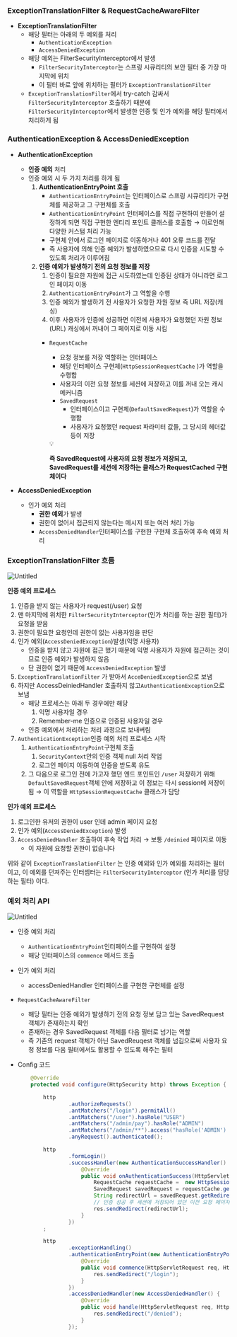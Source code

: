 ### ExceptionTranslationFilter & RequestCacheAwareFilter

- **ExceptionTranslationFilter**
    - 해당 필터는 아래의 두 예외를 처리
        - `AuthenticationException`
        - `AccessDeniedException`
    - 해당 예외는 FilterSecurityInterceptor에서 발생
        - `FilterSecurityInterceptor`는 스프링 시큐리티의 보안 필터 중 가장 마지막에 위치
        - 이 필터 바로 앞에 위치하는 필터가 `ExceptionTranslationFilter`
    - `ExceptionTranslationFilter`에서 try-catch 감싸서 `FilterSecurityInterceptor` 호출하기 때문에 `FilterSecurityInterceptor`에서 발생한 인증 및 인가 예외를 해당 필터에서 처리하게 됨

### AuthenticationException & AccessDeniedException

- **AuthenticationException**
    - **인증 예외** 처리
    - 인증 예외 시 두 가지 처리를 하게 됨
        1. **AuthenticationEntryPoint 호출**
            - `AuthenticationEntryPoint`는 인터페이스로 스프링 시큐리티가 구현체를 제공하고 그 구현체를 호출
            - `AuthenticationEntryPoint` 인터페이스를 직접 구현하여 만들어 설정하게 되면 직접 구현한 엔티리 포인트 클래스를 호출함 → 이로인해 다양한 커스텀 처리 가능
            - 구현체 안에서 로그인 페이지로 이동하거나 401 오류 코드를 전달
            - 즉 사용자에 의해 인증 예외가 발생하였으므로 다시 인증을 시도할 수 있도록 처리가 이루어짐
        2. **인증 예외가 발생하기 전의 요청 정보를 저장**
            1. 인증이 필요한 자원에 접근 시도하였는데 인증된 상태가 아니라면 로그인 페이지 이동
            2. `AuthenticationEntryPoint`가 그 역할을 수행
            3. 인증 예외가 발생하기 전 사용자가 요청한 자원 정보 즉 URL 저장(캐싱)
            4. 이후 사용자가 인증에 성공하면 이전에 사용자가 요청했던 자원 정보(URL) 캐싱에서 꺼내어 그 페이지로 이동 시킴
            - `RequestCache`
                - 요청 정보를 저장 역할하는 인터페이스
                - 해당 인터페이스 구현체(`HttpSessionRequestCache` )가 역할을 수행함
                - 사용자의 이전 요청 정보를 세션에 저장하고 이를 꺼내 오는 캐시 메커니즘
                - `SavedRequest`
                    - 인터페이스이고 구현체(`DefaultSavedRequest`)가 역할을 수행함
                    - 사용자가 요청했던 request 파라미터 값들, 그 당시의 헤더값 등이 저장

                <aside>
                💡

              **즉 SavedRequest에 사용자의 요청 정보가 저장되고, SavedRequest를 세션에 저장하는 클래스가 RequestCached 구현체이다**

                </aside>

- **AccessDeniedException**
    - 인가 예외 처리
        - **권한 예외**가 발생
        - 권한이 없어서 접근되지 않는다는 메시지 또는 여러 처리 가능
        - `AccessDeniedHandler`인터페이스를 구현한 구현체 호출하여 후속 예외 처리

### ExceptionTranslationFilter 흐름

![Untitled](https://prod-files-secure.s3.us-west-2.amazonaws.com/7f2365ae-ea78-4340-b09d-9671c8c311c7/9a2bc1c2-4261-4866-9baa-f785c963df0a/Untitled.png)

**인증 예외 프로세스**

1. 인증을 받지 않는 사용자가 request(/user) 요청
2. 맨 마지막에 위치한 `FilterSecurityInterceptor`(인가 처리를 하는 권한 필터)가 요청을 받음
3. 권한이 필요한 요청인데 권한이 없는 사용자임을 판단
4. 인가 예외(`AccessDeniedException`)발생(익명 사용자)
    - 인증을 받지 않고 자원에 접근 했기 때문에 익명 사용자가 자원에 접근하는 것이므로 인증 예외가 발생하지 않음
    - 단 권한이 없기 때문에 `AccessDeniedException` 발생
5. `ExceptionTranslationFilter` 가 받아서 `AcceDeniedException`으로 보냄
6. 하지만 AccessDeiniedHandler 호출하지 않고`AuthenticationException`으로 보냄
    - 해당 프로세스는 아래 두 경우에만 해당
        1. 익명 사용자일 경우
        2. Remember-me 인증으로 인증된 사용자일 경우
    - 인증 예외에서 처리하는 처리 과정으로 보내버림
7. `AuthenticationException`인증 예외 처리 프로세스 시작
    1. `AuthenticationEntryPoint`구현체 호출
        1. `SecurityContext`안의 인증 객체 null 처리 작업
        2. 로그인 페이지 이동하여 인증을 받도록 유도
    2. 그 다음으로 로그인 전에 가고자 했던 엔드 포인트인 `/user` 저장하기 위해 `DefaultSavedRequest`객체 안에 저장하고 이 정보는 다시 session에 저장이 됨 → 이 역할을 `HttpSessionRequestCache` 클래스가 담당

**인가 예외 프로세스**

1. 로그인한 유저의 권한이 user 인데 admin 페이지 요청
2. 인가 예외(`AccessDeniedException`) 발생
3. `AccessDeniedHandler` 호출하여 후속 작업 처리 → 보통 `/deinied` 페이지로 이동
    - 이 자원에 요청할 권한이 없습니다

위와 같이 `ExceptionTranslationFilter` 는 인증 예외와 인가 예외를 처리하는 필터이고, 이 예외를 던져주는 인터셉터는 `FilterSecurityInterceptor` (인가 처리를 담당하는 필터) 이다.

### 예외 처리 API

![Untitled](https://prod-files-secure.s3.us-west-2.amazonaws.com/7f2365ae-ea78-4340-b09d-9671c8c311c7/2e63314f-04ae-4cc1-bb72-dfad1a876878/Untitled.png)

- 인증 예외 처리
    - `AuthenticationEntryPoint`인터페이스를 구현하여 설정
    - 해당 인터페이스의 `commence` 메서드 호출
- 인가 예외 처리
    - accessDeniedHandler 인터페이스를 구현한 구현체를 설정
- `RequestCacheAwareFilter`
    - 해당 필터는 인증 예외가 발생하기 전의 요청 정보 담고 있는 SavedRequest 객체가 존재하는지 확인
    - 존재하는 경우 SavedRequest 객체를 다음 필터로 넘기는 역할
    - 즉 기존의 request 객체가 아닌 SavedReuqest 객체를 넘김으로써 사용자 요청 정보를 다음 필터에서도 활용할 수 있도록 해주는 필터
- Config 코드

    ```java
        @Override
        protected void configure(HttpSecurity http) throws Exception {
    
            http
                    .authorizeRequests()
                    .antMatchers("/login").permitAll()
                    .antMatchers("/user").hasRole("USER")
                    .antMatchers("/admin/pay").hasRole("ADMIN")
                    .antMatchers("/admin/**").access("hasRole('ADMIN') or hasRole('SYS')")
                    .anyRequest().authenticated();
    
            http
                    .formLogin()
                    .successHandler(new AuthenticationSuccessHandler() {
                        @Override
                        public void onAuthenticationSuccess(HttpServletRequest req, HttpServletResponse res, Authentication authentication) throws IOException, ServletException {
                            RequestCache requestCache =  new HttpSessionRequestCache();
                            SavedRequest savedRequest = requestCache.getRequest(req, res);
                            String redirectUrl = savedRequest.getRedirectUrl();
                            // 인증 성공 후 세션에 저장되어 있던 이전 요청 페이지로 이동
                            res.sendRedirect(redirectUrl);
                        }
                    })
            ;
    
            http
                    .exceptionHandling()
                    .authenticationEntryPoint(new AuthenticationEntryPoint() {
                        @Override
                        public void commence(HttpServletRequest req, HttpServletResponse res, AuthenticationException authException) throws IOException, ServletException {
                            res.sendRedirect("/login");
                        }
                    })
                    .accessDeniedHandler(new AccessDeniedHandler() {
                        @Override
                        public void handle(HttpServletRequest req, HttpServletResponse res, AccessDeniedException accessDeniedException) throws IOException, ServletException {
                            res.sendRedirect("/denied");
                        }
                    });
    ```